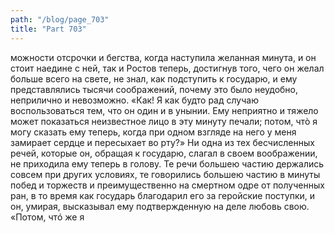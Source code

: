 ```yaml
---
path: "/blog/page_703"
title: "Part 703"
---
```


можности отсрочки и бегства, когда наступила желанная минута, и он стоит наедине с ней, так и Ростов теперь, достигнув того, чего он желал больше всего на свете, не знал, как подступить к государю, и ему представлялись тысячи соображений, почему это было неудобно, неприлично и невозможно.
«Как! Я как будто рад случаю воспользоваться тем, что он один и в унынии. Ему неприятно и тяжело может показаться неизвестное лицо в эту минуту печали; потом, чтò я могу сказать ему теперь, когда при одном взгляде на него у меня замирает сердце и пересыхает во рту?» Ни одна из тех бесчисленных речей, которые он, обращая к государю, слагал в своем воображении, не приходила ему теперь в голову. Те речи большею частию держались совсем при других условиях, те говорились большею частию в минуты побед и торжеств и преимущественно на смертном одре от полученных ран, в то время как государь благодарил его за геройские поступки, и он, умирая, высказывал ему подтвержденную на деле любовь свою.
«Потом, чтó же я 
